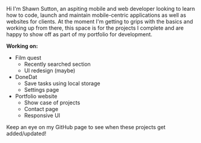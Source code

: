Hi I'm Shawn Sutton, an aspiting mobile and web developer looking to learn how to code, launch and maintain mobile-centric applications as well as websites for clients. At the moment I'm getting to grips with the basics and working up from there, this space is for the projects I complete and are happy to show off as part of my portfolio for development.

**Working on:**
* Film quest
  - Recently searched section
  - UI redesign (maybe)
* DoneDat
  - Save tasks using local storage
  - Settings page
* Portfolio website
  - Show case of projects
  - Contact page
  - Responsive UI

Keep an eye on my GitHub page to see when these projects get added/updated!

<!---
Shawwzee/Shawwzee is a ✨ special ✨ repository because its `README.md` (this file) appears on your GitHub profile.
You can click the Preview link to take a look at your changes.
--->
